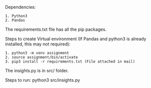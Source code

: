 Dependencies:

    1. Python3
    2. Pandas

  The requirements.txt file has all the pip packages. 

Steps to create Virtual environment (If Pandas and python3 is already installed, this may not required):

    1. python3 -m venv assignment
    2. source assignment/bin/activate
    3. pip3 install -r requirements.txt (File attached in mail)
    
    
 The insights.py is in src/ folder.

Steps to run:
    python3 src/insights.py
